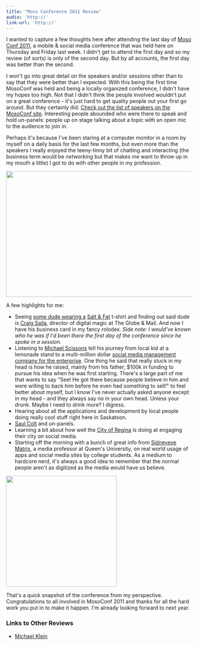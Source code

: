 ```yaml
---
title: "Moso Conference 2011 Review"
audio: 'http://'
link-url: 'http://'
---
```

<p>I wanted to capture a few thoughts here after attending the last day of <a href="http://www.mosoconf.com">Moso Conf 2011</a>, a mobile & social media conference that was held here on Thursday and Friday last week. I didn't get to attend the first day and so my review (of sorts) is only of the second day. But by all accounts, the first day was better than the second.</p>
<p>I won't go into great detail on the speakers and/or sessions other than to say that they were better than I expected. With this being the first time MosoConf was held and being a locally organized conference, I didn't have my hopes too high. Not that I didn't think the people involved wouldn't put on a great conference - it's just hard to get quality people out your first go around. But they certainly did. <a href="http://www.mosoconf.com/speakers/">Check out the list of speakers on the MosoConf site</a>. Interesting people abounded who were there to speak and hold un-panels: people up on stage talking about a topic with an open mic to the audience to join in.</p>
<p>Perhaps it's because I've been staring at a computer monitor in a room by myself on a daily basis for the last few months, but even more than the speakers I really enjoyed the teeny-tinny bit of chatting and interacting (the business term would be <em>networking</em> but that makes me want to throw up in my mouth a little) I got to do with other people in my profession.</p>
<p><a href="http://twitter.com/#!/iChris/status/81805733095686144"><img src="https://chrisenns.com/wp-content/uploads/2011/06/tweet.jpg" alt="" title="Moso Table Tweet" width="600" height="340" class="aligncenter size-full wp-image-19566" /></a></p>
<p>A few highlights for me:</p>
<ul>
<li>Seeing <a href="http://twitter.com/#!/iChris/status/81815445660893185">some dude wearing a</a> <a href="http://saltandfat.com/post/4725769911/the-official-salt-fat-t-shirt">Salt & Fat</a> t-shirt and finding out said dude is <a href="http://twitter.com/#!/saila">Craig Saila</a>, director of digital magic at The Globe & Mail. And now I have his business card in my fancy rolodex. <em>Side note: I would've known who he was if I'd been there the first day of the conference since he spoke in a session.</em></li>
<li>Listening to <a href="https://twitter.com/#!/scissons">Michael Scissons</a> tell his journey from local kid at a lemonade stand to a multi-million dollar <a href="http://www.syncapse.com/">social media management company for the enterprise</a>. One thing he said that really stuck in my head is how he raised, mainly from his father, $100k in funding to pursue his idea when he was first starting. There's a large part of me that wants to say "See! He got there because people believe in him and were willing to back him before he even had something to sell!" to feel better about myself, but I know I've never actually asked anyone except in my head - and they always say no in your own head. Unless your drunk. Maybe I need to drink more? I digress.</li>
<li>Hearing about all the applications and development by local people doing really cool stuff right here in Saskatoon.</li>
<li><a href="http://twitter.com/saulcolt">Saul Colt</a> and un-panels.</li>
<li>Learning a bit about how well the <a href="http://twitter.com/#!/CityofRegina">City of Regina</a> is doing at engaging their city on social media.</li>
<li>Starting off the morning with a bunch of great info from <a href="http://twitter.com/sidneyeve">Sidneyeve Matrix</a>, a media professor at Queen's University, on real world usage of apps and social media sites by college students. As a medium to hardcore nerd, it's always a good idea to remember that the normal people aren't as digitized as the media would have us believe.</li>
</ul>
<p><a href="https://twitter.com/#!/iChris/status/81769456472297473"><img src="https://chrisenns.com/wp-content/uploads/2011/06/f55d9fbdac5047f58f4d5f02645f2922_7-300x300.jpg" alt="" title="Instagram Coffee" width="300" height="300" class="aligncenter size-medium wp-image-19567" /></a></p>
<p>That's a quick snapshot of the conference from my perspective. Congratulations to all involved in MosoConf 2011 and thanks for all the hard work you put in to make it happen. I'm already looking forward to next year. </p>
<h3>Links to Other Reviews</h3>
<ul>
<li><a href="http://www.michaelklein.ca/2011/06/21/eight-things-i-learned-at-moso/">Michael Klein</a></li>
</ul>

